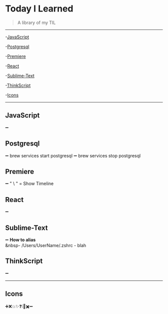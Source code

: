 # Today I Learned
> A library of my TIL

---




-[JavaScript](#JavaScript)

-[Postgresql](#Postgresql)

-[Premiere](#Premiere)

-[React](#React)

-[Sublime-Text](#Sublime-Text)

-[ThinkScript](#ThinkScript)

-[Icons](#Icons)



---


## JavaScript
➖ 

## Postgresql
➖ brew services start postgresql 
➖ brew services stop postgresql 


## Premiere
➖ " \ " = Show Timeline

## React
➖ 

## Sublime-Text
➖ __How to alias__ <br />
&nbsp- /Users/UserName/.zshrc
		- blah

## ThinkScript
➖ 

---

## Icons
➕❌💥✨❓❕🚫✖️➖ 



